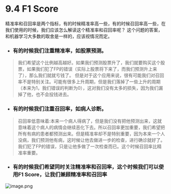 # 9.4 F1 Score

精准率和召回率是两个指标，有的时候精准率高一些，有的时候召回率高一些，在我们使用的时候，我们应该怎么解读这个精准率和召回率呢？
这个问题的答案，和机器学习大多数的取舍是一样的，应该视情况而定。

- ### 有的时候我们注重精准率，如股票预测。
> 我们希望这个比例越高越好。如果我们预测股票升了，我们就要购买这个股票，如果我们犯了FP的错误（实际上股票将下来了，而我们预测升上来了），那么我们就就亏钱了。 但是对于这个应用来说，很有可能我们对召回率不是特别关注。可能有很多上升周期，但是我们落掉了一些上升的周期（本来为1，我们错误的判断为0），这对我们没有太多的损失，因为我们漏掉了他，也不会投钱进去。

- ### 有的时候我们注重召回率，如病人诊断。
> 召回率低意味着:本来一个病人得病了，但是我们没有把他预测出来，这就意味着这个病人的病情会继续恶化下去。所以召回率更加重要，我们希望把所有有病的患者都预测出来。但是精准率却不是特别重要，因为本来一个人没病，我们预测他有病，这时候让他去做进一步的检查，进行确诊就好了。我们犯了FP的错误，只是让他多做了一次检查而已。这个时候召回率比精准率重要。

- ### 有的时候我们希望同时关注精准率和召回率，这个时候我们可以使用F1 Score，让我们兼顾精准率和召回率

![image.png](https://upload-images.jianshu.io/upload_images/7220971-f0d0f37ba134412c.png?imageMogr2/auto-orient/strip%7CimageView2/2/w/1240)



